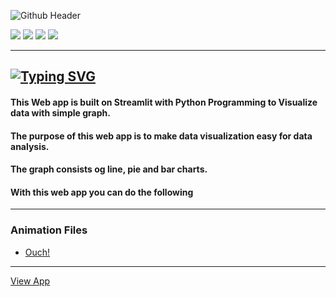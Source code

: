 ![Github Header](https://user-images.githubusercontent.com/83256563/193405493-4cdb2131-9b93-4dd6-8063-dfc6473f3d8f.png)

![](https://img.shields.io/pypi/format/heroku?color=white&logo=heroku) ![](https://img.shields.io/pypi/format/streamlit?color=white&logo=streamlit) ![](https://img.shields.io/pypi/format/heroku?color=white&logo=github) ![](https://img.shields.io/pypi/format/streamlit?color=white&logo=pandas) 

---
[![Typing SVG](https://readme-typing-svg.herokuapp.com?color=FFFBF9&lines=Simple+Visualization+Web+App)](https://git.io/typing-svg)
---

#### This Web app is built on Streamlit with Python Programming to Visualize data with simple graph.

#### The purpose of this web app is to make data visualization easy for data analysis.

#### The graph consists og line, pie and bar charts.

#### With this web app you can do the following
---
### Animation Files
- [Ouch!](https://icons8.com/illustrations/)
---
[View App](https://designegycreatives-web-app-py-apphomepage-ibkpdz.streamlitapp.com/)
